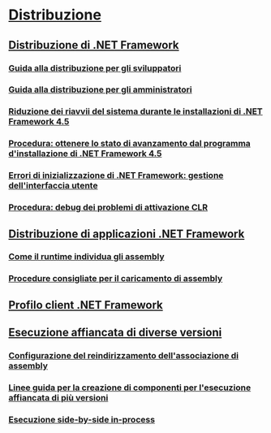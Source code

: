 # [Distribuzione](net-framework-and-applications.md)
## [Distribuzione di .NET Framework](index.md)
### [Guida alla distribuzione per gli sviluppatori](deployment-guide-for-developers.md)
### [Guida alla distribuzione per gli amministratori](guide-for-administrators.md)
### [Riduzione dei riavvii del sistema durante le installazioni di .NET Framework 4.5](reducing-system-restarts.md)
### [Procedura: ottenere lo stato di avanzamento dal programma d'installazione di .NET Framework 4.5](how-to-get-progress-from-the-dotnet-installer.md)
### [Errori di inizializzazione di .NET Framework: gestione dell'interfaccia utente](initialization-errors-managing-the-user-experience.md)
### [Procedura: debug dei problemi di attivazione CLR](how-to-debug-clr-activation-issues.md)
## [Distribuzione di applicazioni .NET Framework](net-framework-applications.md)
### [Come il runtime individua gli assembly](how-the-runtime-locates-assemblies.md)
### [Procedure consigliate per il caricamento di assembly](best-practices-for-assembly-loading.md)
## [Profilo client .NET Framework](client-profile.md)
## [Esecuzione affiancata di diverse versioni](side-by-side-execution.md)
### [Configurazione del reindirizzamento dell'associazione di assembly](configuring-assembly-binding-redirection.md)
### [Linee guida per la creazione di componenti per l'esecuzione affiancata di più versioni](guidelines-for-creating-components-for-side-by-side-execution.md)
### [Esecuzione side-by-side in-process](in-process-side-by-side-execution.md)
